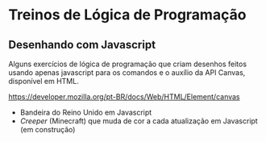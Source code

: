 # Treinos de Lógica de Programação

## Desenhando com Javascript
Alguns exercícios de lógica de programação que criam desenhos feitos usando apenas javascript para os comandos e o auxílio da API Canvas, disponível em HTML.

https://developer.mozilla.org/pt-BR/docs/Web/HTML/Element/canvas

- Bandeira do Reino Unido em Javascript
- _Creeper_ (Minecraft) que muda de cor a cada atualização em Javascript (em construção)